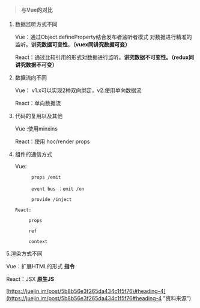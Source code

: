 > #### 与Vue的对比

1. 数据监听方式不同

   Vue：通过Object.defineProperty结合发布者监听者模式 对数据进行精准的监听。**讲究数据可变性**。**（vuex同讲究数据可变）**

   React：通过比较引用的形式对数据进行监听。**讲究数据不可变性。（redux同讲究数据不可变）**

2. 数据流向不同

   Vue： v1.x可以实现2种双向绑定，v2.使用单向数据流

   React：单向数据流

3. 代码的复用以及其他

   Vue :使用minxins

   React：使用 hoc/render props

4. 组件的通信方式

   Vue:

   ```
         props /emit

         event bus ：emit /on

         provide /inject

   React:

        props

        ref

        context
   ```

5.渲染方式不同

Vue：扩展HTML的形式   **指令**

React：JSX  **原生JS**

[https://juejin.im/post/5b8b56e3f265da434c1f5f76\#heading-4](https://juejin.im/post/5b8b56e3f265da434c1f5f76#heading-4 "资料来源")

